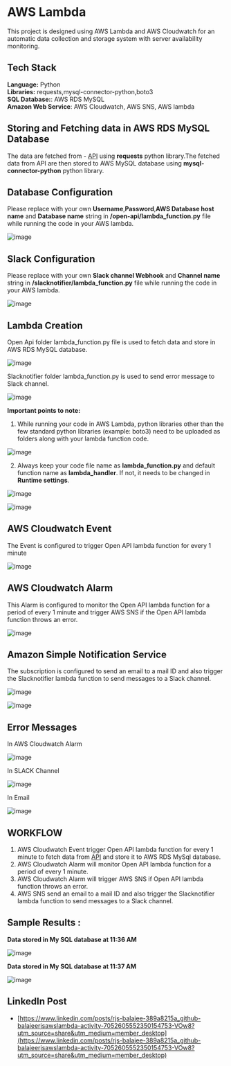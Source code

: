 # AWS Lambda

This project is designed using AWS Lambda and AWS Cloudwatch for an automatic data collection and storage system with server availability monitoring.

## Tech Stack

**Language:** Python\
**Libraries:** requests,mysql-connector-python,boto3\
**SQL Database:**: AWS RDS MySQL\
**Amazon Web Service**: AWS Cloudwatch, AWS SNS, AWS lambda

## Storing and Fetching  data in AWS RDS MySQL Database
The data are fetched from - [API](http://api.open-notify.org/iss-now.json) using **requests** python library.The fetched data from API are then stored to AWS MySQL database using **mysql-connector-python** python library.

## Database Configuration

Please replace with  your own **Username**,**Password**,**AWS Database host name** and **Database name** string in **/open-api/lambda_function.py** file while running the code in your AWS lambda.

![image](https://user-images.githubusercontent.com/116367662/231849538-1170cffa-8e9a-497a-b55a-c30df89a77e7.png)


## Slack Configuration
Please replace with  your own **Slack channel Webhook** and **Channel name** string in **/slacknotifier/lambda_function.py** file while running the code in your AWS lambda.

![image](https://user-images.githubusercontent.com/116367662/231852283-715be9c4-504c-46ac-a577-db9378c7dd55.png)


## Lambda Creation

Open Api folder lambda_function.py file is used to fetch data and store in AWS RDS MySQL database.

![image](https://user-images.githubusercontent.com/116367662/231854512-08eb8319-0c30-4139-9e80-5a4d7994f4e8.png)

Slacknotifier folder lambda_function.py is used to send error message to Slack channel.

![image](https://user-images.githubusercontent.com/116367662/231854811-a395becd-dd31-4cd1-9684-fc953a6e4029.png)

**Important points to note:** 

1. While running your code in AWS Lambda, python libraries other than the few standard python libraries (example: boto3) need to be uploaded as folders along with your lambda function code.

![image](https://user-images.githubusercontent.com/116367662/231961903-0e0d8a24-2a82-43ae-b903-ad249ed1dafd.png)

2. Always  keep your code file name as **lambda_function.py** and default function name as **lambda_handler**. If not, it needs to be changed in **Runtime settings**.

![image](https://user-images.githubusercontent.com/116367662/232031615-8f9e5bc6-a7a0-4925-b415-04f6d6884554.png)


![image](https://user-images.githubusercontent.com/116367662/231963045-fc97319d-ae0b-4d8d-a849-825fc02d0beb.png)





## AWS Cloudwatch Event
 The Event is configured to trigger Open API lambda function for every 1 minute
 
 ![image](https://user-images.githubusercontent.com/116367662/231860314-5a210f14-eb3e-4418-ae2a-a1e43d9b863f.png)

 
## AWS Cloudwatch Alarm
This Alarm is configured to monitor the Open API lambda function for a period of every 1 minute and trigger AWS SNS if the Open API lambda function throws an error.
 
![image](https://user-images.githubusercontent.com/116367662/231951720-ece506e8-f1bf-4bea-822c-b6c9b26f2c3d.png)

 
## Amazon Simple Notification Service
The subscription is configured to send an email to a mail ID and also trigger the Slacknotifier lambda function to send messages to a Slack channel.
  
 ![image](https://user-images.githubusercontent.com/116367662/231860446-07599727-7a95-4c84-b9ca-6c483d403cea.png)
 
 ![image](https://user-images.githubusercontent.com/116367662/231952463-a65b422c-016c-4045-aee2-efbde6b06704.png)


 
 ## Error Messages
 In AWS Cloudwatch Alarm 
 
![image](https://user-images.githubusercontent.com/116367662/231954562-581a3dde-4110-4a44-8ab5-76fb43e3c6ee.png)

 
 In SLACK Channel
 
![image](https://user-images.githubusercontent.com/116367662/231953372-fde6da13-1503-49f8-9a7e-1de12839a211.png)

 
 In Email 
 
![image](https://user-images.githubusercontent.com/116367662/231953607-f724b147-1f68-491b-a0f6-47088f37195a.png)


 
## WORKFLOW
 1. AWS Cloudwatch Event trigger Open API lambda function for every 1 minute to fetch data from [API](http://api.open-notify.org/iss-now.json) and store it to AWS RDS MySql database.
 2. AWS Cloudwatch Alarm will monitor Open API lambda function for a period of every 1 minute.
 3. AWS Cloudwatch Alarm will trigger AWS SNS if Open API lambda function throws an error.
 4. AWS SNS send an email to a mail ID and also trigger the Slacknotifier lambda function to send messages to a Slack channel.
 
## Sample Results :

 **Data stored in My SQL database at 11:36 AM**
 
 
 ![image](https://user-images.githubusercontent.com/116367662/231955385-9d638e1f-6cbd-442e-8b1c-c5cbbad84162.png)


**Data stored in My SQL database at 11:37 AM**


![image](https://user-images.githubusercontent.com/116367662/231955448-2f7b79b7-e139-4f2e-80cf-e5ab8256cc2d.png)

 
 ## LinkedIn Post 
 
 - [https://www.linkedin.com/posts/rjs-balajee-389a8215a_github-balajeerjsawslambda-activity-7052605552350154753-VOw8?utm_source=share&utm_medium=member_desktop](https://www.linkedin.com/posts/rjs-balajee-389a8215a_github-balajeerjsawslambda-activity-7052605552350154753-VOw8?utm_source=share&utm_medium=member_desktop)
